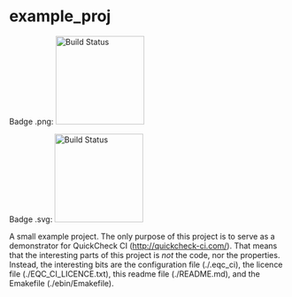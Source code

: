 example_proj
============

Badge .png: [<img src="http://quickcheck-ci.com/p/hanssv/example_proj.png" alt="Build Status" width="160px">](http://quickcheck-ci.com/p/hanssv/example_proj)

Badge .svg: [<img src="http://quickcheck-ci.com/p/hanssv/example_proj.svg" alt="Build Status" width="160px">](http://quickcheck-ci.com/p/hanssv/example_proj)

A small example project. The only purpose of this project is to serve as a demonstrator
for QuickCheck CI (http://quickcheck-ci.com/). That means that the interesting parts of
this project is *not* the code, nor the properties. Instead, the interesting bits are
the configuration file (./.eqc_ci), the licence file (./EQC_CI_LICENCE.txt), this
readme file (./README.md), and the Emakefile (./ebin/Emakefile).
